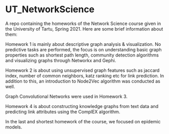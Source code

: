 # UT_NetworkScience
A repo containing the homeworks of the Network Science course given in the University of Tartu, Spring 2021. Here are some brief information about them:

  Homework 1 is mainly about descriptive graph analysis & visualization. No predictive tasks are performed, the focus is on understanding basic graph properties such as shortest path length, community detection algorithms and visualizing graphs through Networkx and Gephi.
  
  Homework 2 is about using unsupervised graph features such as jaccard index, number of common neighbors, katz ranking etc for link prediction. In addition to this, an introduction to Node2Vec algorithm was conducted as well.
  
  Graph Convolutional Networks were used in Homework 3.
  
  Homework 4 is about constructing knowledge graphs from text data and predicting link attributes using the ComplEX algorithm. 
  
  In the last and shortest homework of the course, we focused on epidemic models.
